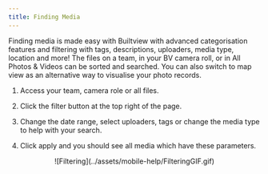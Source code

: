 ```yaml
---
title: Finding Media
---
```


Finding media is made easy with Builtview with advanced categorisation features and filtering with tags, descriptions, uploaders, media type, location and more! The files on a team, in your BV camera roll, or in All Photos & Videos can be sorted and searched. You can also switch to map view as an alternative way to visualise your photo records. 

1)	Access your team, camera role or all files.

2)	Click the filter button at the top right of the page.

3)	Change the date range, select uploaders, tags or change the media type to help with your search.

4)	Click apply and you should see all media which have these parameters.

<center>
![Filtering](../assets/mobile-help/FilteringGIF.gif)
</center>